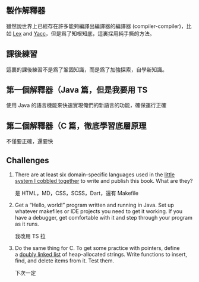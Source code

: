 ## 製作解釋器

雖然說世界上已經存在許多能夠編譯出編譯器的編譯器 (compiler-compiler)，比如 [Lex](https://en.wikipedia.org/wiki/Lex_\(software\)) and [Yacc](https://en.wikipedia.org/wiki/Yacc)，但是爲了知根知底，這裏採用純手撕的方法。

## 課後練習

這裏的課後練習不是爲了鞏固知識，而是爲了加強探索，自學新知識。

## 第一個解釋器（Java 篇，但是我要用 TS

使用 Java 的語言機能來快速實現俺們的新語言的功能，確保運行正確


## 第二個解釋器（C 篇，徹底學習底層原理

不僅要正確，還要快

## Challenges

1. There are at least six domain-specific languages used in the [little system I cobbled together](https://github.com/munificent/craftinginterpreters) to write and publish this book. What are they?

	是 HTML，MD，CSS，SCSS，Dart，還有 Makefile

2. Get a “Hello, world!” program written and running in Java. Set up whatever makefiles or IDE projects you need to get it working. If you have a debugger, get comfortable with it and step through your program as it runs.

	我改用 TS 拉

3. Do the same thing for C. To get some practice with pointers, define a [doubly linked list](https://en.wikipedia.org/wiki/Doubly_linked_list) of heap-allocated strings. Write functions to insert, find, and delete items from it. Test them.

	下次一定